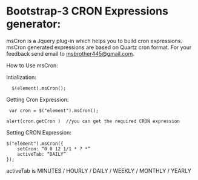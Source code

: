 # Bootstrap-3  CRON Expressions generator:

msCron is a Jquery plug-in  which helps you to build cron expressions. msCron generated expressions are based on Quartz cron format. For your feedback send email to msbrother445@gmail.com.

How to Use msCron:

  Intialization:
  
      $(element).msCron();
      
  Getting Cron Expression:
  
     var cron = $("element").msCron();
     
    alert(cron.getCron )  //you can get the required CRON expression
    
  Setting CRON Expression:
  
    $("element").msCron({
        setCron: “0 0 12 1/1 * ? *”
        activeTab: “DAILY”
    });
    
activeTab  is MINUTES / HOURLY / DAILY / WEEKLY / MONTHLY / YEARLY 

